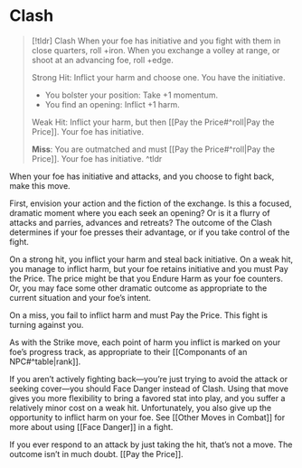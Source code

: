 # Clash
>[!tldr] Clash
>When your foe has initiative and you fight with them in close quarters, roll +iron. When you exchange a volley at range, or shoot at an advancing foe, roll +edge.
>
>Strong Hit: Inflict your harm and choose one. You have the initiative.
>- You bolster your position: Take +1 momentum.
>- You find an opening: Inflict +1 harm.
>
>Weak Hit: Inflict your harm, but then [[Pay the Price#^roll|Pay the Price]]. Your foe has initiative.
>
>**Miss**: You are outmatched and must [[Pay the Price#^roll|Pay the Price]]. Your foe has initiative.
^tldr

When your foe has initiative and attacks, and you choose to fight back, make this move.

First, envision your action and the fiction of the exchange. Is this a focused, dramatic moment where you each seek an opening? Or is it a flurry of attacks and parries, advances and retreats? The outcome of the Clash determines if your foe presses their advantage, or if you take control of the fight.

On a strong hit, you inflict your harm and steal back initiative. On a weak hit, you manage to inflict harm, but your foe retains initiative and you must Pay the Price. The price might be that you Endure Harm as your foe counters. Or, you may face some other dramatic outcome as appropriate to the current situation and your foe’s intent.

On a miss, you fail to inflict harm and must Pay the Price. This fight is turning against you.

As with the Strike move, each point of harm you inflict is marked on your foe’s progress track, as appropriate to their [[Componants of an NPC#^table|rank]].

If you aren’t actively fighting back—you’re just trying to avoid the attack or seeking cover—you should Face Danger instead of Clash. Using that move gives you more flexibility to bring a favored stat into play, and you suffer a relatively minor cost on a weak hit. Unfortunately, you also give up the opportunity to inflict harm on your foe. See [[Other Moves in Combat]] for more about using [[Face Danger]] in a fight.

If you ever respond to an attack by just taking the hit, that’s not a move. The outcome isn’t in much doubt. [[Pay the Price]].